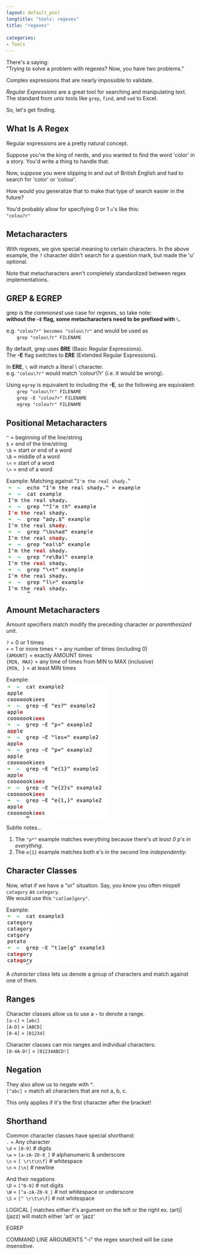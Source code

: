 ```yaml
---
layout: default_post
longtitle: "tools: regexes"
title: "regexes"

categories:
- Tools
---
```



There's a saying:  
"Trying to solve a problem with regexes? Now, you have two problems."

Complex expressions that are nearly impossible to validate.

*Regular Expressions* are a great tool for searching and manipulating text.  
The standard from unix tools like `grep`, `find`, and `sed` to Excel.

So, let's get finding.


<!---
<!–end_preview–>
-->


What Is A Regex
--------------
Regular expressions are a pretty natural concept.

Suppose you're the king of nerds, and you wanted to find the word 'color' in a story. You'd write a thing to handle that.

Now, suppose you were slipping in and out of British English and had to search for 'color' or 'colour'.

How would you generalize that to make that type of search easier in the future?

You'd probably allow for specifying 0 or 1 `u`'s like this:  
`"colou?r"`


Metacharacters
--------------
With regexes, we give special meaning to certain characters. In the above example, the `?` character didn't search for a question mark, but made the 'u' optional.

Note that metacharacters aren't completely standardized between regex implementations.


GREP & EGREP
-------------
grep is the _commonest_ use case for regexes, so take note:  
**without the `-E` flag, some metacharacters need to be prefixed with `\`.**  

e.g. `"colou?r" becomes "colou\?r"` and would be used as  
&emsp;&emsp;`grep "colou\?r" FILENAME`

By default, grep uses **BRE** (Basic Regular Expressions).  
The **-E** flag switches to **ERE** (Extended Regular Expressions).

In **ERE**, `\` will match a literal \\ character.  
e.g. `"colou\?r"` would match 'colour\\?r' (i.e. it would be wrong).

Using `egrep` is equivalent to including the **-E**, so the following are equivalent:  
&emsp;&emsp;`grep "colou\?r" FILENAME`  
&emsp;&emsp;`grep -E "colou?r" FILENAME`  
&emsp;&emsp;`egrep "colou?r" FILENAME`


Positional Metacharacters
------------
`^` = beginning of the line/string  
`$` = end of the line/string  
`\b` = start or end of a word  
`\B` = middle of a word  
`\<` = start of a word  
`\>` = end of a word  

Example: Matching against "`I'm the real shady.`"  
![Example](/assets/posts/regex/regex_positional.png)


Amount Metacharacters
------------
Amount specifiers match modify the preceding character _or parenthesized unit_.

`?` = 0 or 1 times  
`+` = 1 or more times 
`*` = any number of times (including 0)  
`{AMOUNT}` = exactly AMOUNT times  
`{MIN, MAX}` = any time of times from MIN to MAX (inclusive)  
`{MIN, }` = at least MIN times

Example:  
![Example](/assets/posts/regex/regex_amount.png)

Subtle notes...  
1. The `"p*"` example matches everything because there's _at least 0 p's in everything_.  
2. The `e{1}` example matches both e's in the second line _independently_.


Character Classes
------------
Now, what if we have a "or" situation. Say, you know you often mispell `catagory` as `category`.  
We would use this `"cat[ae]gory"`.

Example:  
![Example](/assets/posts/regex/regex_characterClass1.png)

A _character class_ lets us denote a group of characters and match against one of them.

Ranges
------------
Character classes allow us to use a **`-`** to denote a range.  
`[a-c]` = `[abc]`  
`[A-D]` = `[ABCD]`  
`[0-4]` = `[01234]`  

Character classes can mix ranges and individual characters:  
`[0-4A-D!]` = `[01234ABCD!]`  


Negation
------------
They also allow us to negate with **`^`**.  
`[^abc]` = match all characters that are not a, b, c.  

This only applies if it's the first character after the bracket!

Shorthand
------------
Common character classes have special shorthand:  
`.` = Any character  
`\d` = `[0-9]` # digits  
`\w` = `[a-zA-Z0-9_]` # alphanumeric & underscore  
`\s` = `[ \r\t\n\f]` # whitespace  
`\n` = `[\n]` # newline  

And their negations  
`\D` = `[^0-9]` # not digits  
`\W` = `[^a-zA-Z0-9_]` # not whitespace or underscore  
`\S` = `[^ \r\t\n\f]` # not whitespace  


  LOGICAL
    | matches either it's argument on the left or the right
      ex. (art)|(jazz) will match either 'art' or 'jazz'


EGREP

  COMMAND LINE ARGUMENTS
    "-i" the regex searched will be case insensitive.
